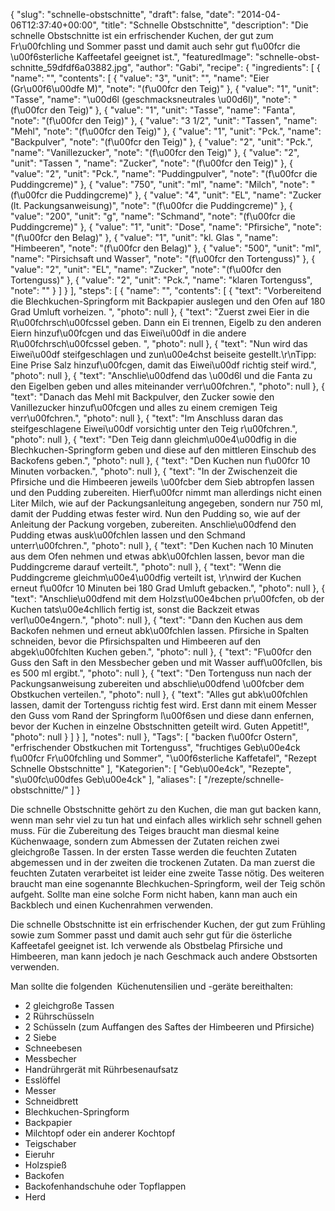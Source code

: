 {
    "slug": "schnelle-obstschnitte",
    "draft": false,
    "date": "2014-04-06T12:37:40+00:00",
    "title": "Schnelle Obstschnitte",
    "description": "Die schnelle Obstschnitte ist ein erfrischender Kuchen, der gut zum Fr\u00fchling und Sommer passt und damit auch sehr gut f\u00fcr die \u00f6sterliche Kaffeetafel geeignet ist.",
    "featuredImage": "schnelle-obst-schnitte_59dfdf6a03882.jpg",
    "author": "Gabi",
    "recipe": {
        "ingredients": [
            {
                "name": "",
                "contents": [
                    {
                        "value": "3",
                        "unit": "",
                        "name": "Eier (Gr\u00f6\u00dfe M)",
                        "note": "(f\u00fcr den Teig)"
                    },
                    {
                        "value": "1",
                        "unit": "Tasse",
                        "name": "\u00d6l (geschmacksneutrales \u00d6l)",
                        "note": "(f\u00fcr den Teig)"
                    },
                    {
                        "value": "1",
                        "unit": "Tasse",
                        "name": "Fanta",
                        "note": "(f\u00fcr den Teig)"
                    },
                    {
                        "value": "3 1\/2",
                        "unit": "Tassen",
                        "name": "Mehl",
                        "note": "(f\u00fcr den Teig)"
                    },
                    {
                        "value": "1",
                        "unit": "Pck.",
                        "name": "Backpulver",
                        "note": "(f\u00fcr den Teig)"
                    },
                    {
                        "value": "2",
                        "unit": "Pck.",
                        "name": "Vanillezucker",
                        "note": "(f\u00fcr den Teig)"
                    },
                    {
                        "value": "2",
                        "unit": "Tassen ",
                        "name": "Zucker",
                        "note": "(f\u00fcr den Teig)"
                    },
                    {
                        "value": "2",
                        "unit": "Pck.",
                        "name": "Puddingpulver",
                        "note": "(f\u00fcr die Puddingcreme)"
                    },
                    {
                        "value": "750",
                        "unit": "ml",
                        "name": "Milch",
                        "note": "(f\u00fcr die Puddingcreme)"
                    },
                    {
                        "value": "4",
                        "unit": "EL",
                        "name": "Zucker (lt. Packungsanweisung)",
                        "note": "(f\u00fcr die Puddingcreme)"
                    },
                    {
                        "value": "200",
                        "unit": "g",
                        "name": "Schmand",
                        "note": "(f\u00fcr die Puddingcreme)"
                    },
                    {
                        "value": "1",
                        "unit": "Dose",
                        "name": "Pfirsiche",
                        "note": "(f\u00fcr den Belag)"
                    },
                    {
                        "value": "1",
                        "unit": "kl. Glas ",
                        "name": "Himbeeren",
                        "note": "(f\u00fcr den Belag)"
                    },
                    {
                        "value": "500",
                        "unit": "ml",
                        "name": "Pirsichsaft und Wasser",
                        "note": "(f\u00fcr den Tortenguss)"
                    },
                    {
                        "value": "2",
                        "unit": "EL",
                        "name": "Zucker",
                        "note": "(f\u00fcr den Tortenguss)"
                    },
                    {
                        "value": "2",
                        "unit": "Pck.",
                        "name": "klaren Tortenguss",
                        "note": ""
                    }
                ]
            }
        ],
        "steps": [
            {
                "name": "",
                "contents": [
                    {
                        "text": "Vorbereitend die Blechkuchen-Springform mit Backpapier auslegen und den Ofen auf 180 Grad Umluft vorheizen. ",
                        "photo": null
                    },
                    {
                        "text": "Zuerst zwei Eier  in die R\u00fchrsch\u00fcssel geben. Dann ein Ei trennen, Eigelb zu den anderen Eiern hinzuf\u00fcgen und das Eiwei\u00df  in die andere R\u00fchrsch\u00fcssel geben. ",
                        "photo": null
                    },
                    {
                        "text": "Nun wird das Eiwei\u00df steifgeschlagen und zun\u00e4chst beiseite gestellt.\r\nTipp: Eine Prise Salz hinzuf\u00fcgen, damit das Eiwei\u00df richtig steif wird.",
                        "photo": null
                    },
                    {
                        "text": "Anschlie\u00dfend das \u00d6l und die Fanta zu den Eigelben geben und alles miteinander verr\u00fchren.",
                        "photo": null
                    },
                    {
                        "text": "Danach das Mehl mit Backpulver, den Zucker sowie den Vanillezucker hinzuf\u00fcgen und alles zu einem cremigen Teig verr\u00fchren.",
                        "photo": null
                    },
                    {
                        "text": "Im Anschluss daran das steifgeschlagene Eiwei\u00df  vorsichtig unter den Teig r\u00fchren.",
                        "photo": null
                    },
                    {
                        "text": "Den Teig dann gleichm\u00e4\u00dfig in die Blechkuchen-Springform geben und diese auf den mittleren Einschub des Backofens geben.",
                        "photo": null
                    },
                    {
                        "text": "Den Kuchen nun f\u00fcr 10 Minuten vorbacken.",
                        "photo": null
                    },
                    {
                        "text": "In der Zwischenzeit die Pfirsiche und die Himbeeren jeweils \u00fcber dem Sieb abtropfen lassen und den Pudding zubereiten.  Hierf\u00fcr nimmt man allerdings nicht einen Liter Milch, wie auf der Packungsanleitung angegeben, sondern nur 750 ml, damit der Pudding etwas fester wird. Nun den Pudding so, wie auf der Anleitung der Packung vorgeben, zubereiten. Anschlie\u00dfend den Pudding etwas ausk\u00fchlen lassen und den Schmand unterr\u00fchren.",
                        "photo": null
                    },
                    {
                        "text": "Den Kuchen nach 10 Minuten aus dem Ofen nehmen und etwas abk\u00fchlen lassen, bevor man die Puddingcreme darauf verteilt.",
                        "photo": null
                    },
                    {
                        "text": "Wenn die Puddingcreme gleichm\u00e4\u00dfig verteilt ist, \r\nwird der Kuchen erneut f\u00fcr 10 Minuten bei 180 Grad Umluft gebacken.",
                        "photo": null
                    },
                    {
                        "text": "Anschlie\u00dfend mit dem Holzst\u00e4bchen pr\u00fcfen, ob der Kuchen tats\u00e4chllich fertig ist, sonst die Backzeit etwas verl\u00e4ngern.",
                        "photo": null
                    },
                    {
                        "text": "Dann den Kuchen aus dem Backofen nehmen und erneut abk\u00fchlen lassen. Pfirsiche in Spalten schneiden, bevor die Pfirsichspalten und Himbeeren auf den abgek\u00fchlten Kuchen geben.",
                        "photo": null
                    },
                    {
                        "text": "F\u00fcr den Guss den Saft  in den Messbecher geben und mit  Wasser auff\u00fcllen, bis es 500 ml ergibt.",
                        "photo": null
                    },
                    {
                        "text": "Den Tortenguss nun nach der Packungsanweisung zubereiten und abschlie\u00dfend \u00fcber dem Obstkuchen verteilen.",
                        "photo": null
                    },
                    {
                        "text": "Alles gut abk\u00fchlen lassen, damit der Tortenguss richtig fest wird. Erst dann mit einem Messer den Guss vom Rand der Springform l\u00f6sen und diese dann enfernen, bevor der Kuchen in einzelne Obstschnitten geteilt wird. Guten Appetit!",
                        "photo": null
                    }
                ]
            }
        ],
        "notes": null
    },
    "Tags": [
        "backen f\u00fcr Ostern",
        "erfrischender Obstkuchen mit Tortenguss",
        "fruchtiges Geb\u00e4ck f\u00fcr Fr\u00fchling und Sommer",
        "\u00f6sterliche Kaffetafel",
        "Rezept Schnelle Obstschnitte"
    ],
    "Kategorien": [
        "Geb\u00e4ck",
        "Rezepte",
        "s\u00fc\u00dfes Geb\u00e4ck"
    ],
    "aliases": [
        "\/rezepte\/schnelle-obstschnitte\/"
    ]
}

Die schnelle Obstschnitte gehört zu den Kuchen, die man gut backen kann, wenn man sehr viel zu tun hat und einfach alles wirklich sehr schnell gehen muss. Für die Zubereitung des Teiges braucht man diesmal keine Küchenwaage, sondern zum Abmessen der Zutaten reichen zwei gleichgroße Tassen. In der ersten Tasse werden die feuchten Zutaten abgemessen und in der zweiten die trockenen Zutaten. Da man zuerst die feuchten Zutaten verarbeitet ist leider eine zweite Tasse nötig. Des weiteren braucht man eine sogenannte Blechkuchen-Springform, weil der Teig schön aufgeht. Sollte man eine solche Form nicht haben, kann man auch ein Backblech und einen Kuchenrahmen verwenden.

Die schnelle Obstschnitte ist ein erfrischender Kuchen, der gut zum Frühling sowie zum Sommer passt und damit auch sehr gut für die österliche Kaffeetafel geeignet ist. Ich verwende als Obstbelag Pfirsiche und Himbeeren, man kann jedoch je nach Geschmack auch andere Obstsorten verwenden.

Man sollte die folgenden  Küchenutensilien und -geräte bereithalten:

 * 2 gleichgroße Tassen
 * 2 Rührschüsseln
 * 2 Schüsseln (zum Auffangen des Saftes der Himbeeren und Pfirsiche)
 * 2 Siebe
 * Schneebesen
 * Messbecher
 * Handrührgerät mit Rührbesenaufsatz
 * Esslöffel
 * Messer
 * Schneidbrett
 * Blechkuchen-Springform
 * Backpapier
 * Milchtopf oder ein anderer Kochtopf
 * Teigschaber
 * Eieruhr
 * Holzspieß
 * Backofen
 * Backofenhandschuhe oder Topflappen
 * Herd